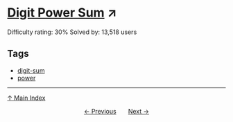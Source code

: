 # [Digit Power Sum](https://projecteuler.net/problem=119) ↗️

Difficulty rating: 30%
Solved by: 13,518 users
## Tags

- [digit-sum](../tags/digit-sum.md)
- [power](../tags/power.md)



---

[↑ Main Index](../README.md)


<div align=center><a href='118.md'>← Previous</a> &nbsp;&nbsp; &nbsp;&nbsp;  <a href='120.md'>Next →</a></div>
